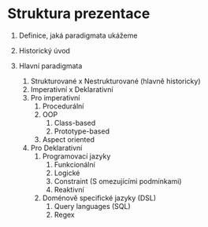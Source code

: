# Struktura prezentace

1. Definice, jaká paradigmata ukážeme

2. Historický úvod

3. Hlavní paradigmata
	1. Strukturované x Nestrukturované (hlavně historicky)
	2. Imperativní x Deklarativní
	3. Pro imperativní
		1. Procedurální
		2. OOP
			1. Class-based
			2. Prototype-based
		3. Aspect oriented
	4. Pro Deklarativní
		1. Programovací jazyky
			1. Funkcionální
			2. Logické
			3. Constraint (S omezujícími podmínkami)
			4. Reaktivní
		2. Doménově specifické jazyky (DSL)
			1. Query languages (SQL)
			2. Regex
